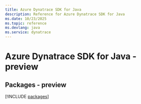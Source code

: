 ```yaml
---
title: Azure Dynatrace SDK for Java
description: Reference for Azure Dynatrace SDK for Java
ms.date: 10/23/2025
ms.topic: reference
ms.devlang: java
ms.service: dynatrace
---
```

# Azure Dynatrace SDK for Java - preview
## Packages - preview
[!INCLUDE [packages](dynatrace-index.md)]
